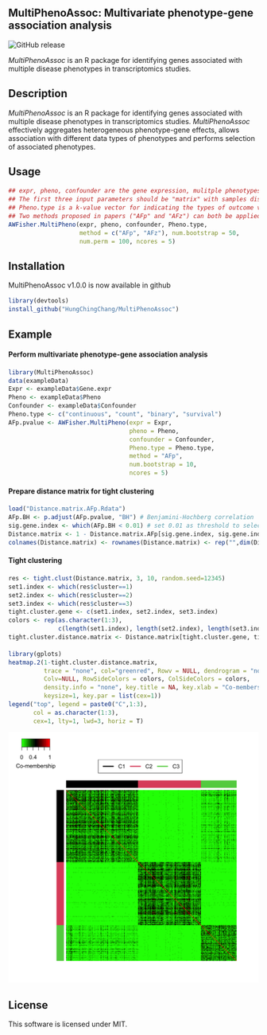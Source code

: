 ## MultiPhenoAssoc: Multivariate phenotype-gene association analysis

![GitHub release](https://img.shields.io/badge/release-v1.0.0-blue.svg)

*MultiPhenoAssoc* is an R package for identifying genes associated with multiple disease phenotypes in transcriptomics studies.

## Description
*MultiPhenoAssoc* is an R package for identifying genes associated with multiple disease phenotypes in transcriptomics studies. *MultiPhenoAssoc* effectively aggregates heterogeneous phenotype-gene effects, allows association with different data types of phenotypes and performs selection of associated
phenotypes.

## Usage
```r
## expr, pheno, confounder are the gene expression, mulitple phenotypes, and confounder.
## The first three input parameters should be "matrix" with samples displayed in rows.
## Pheno.type is a k-value vector for indicating the types of outcome variables such as continuous, binary, count, and survival.
## Two methods proposed in papers ("AFp" and "AFz") can both be applied by the main function. 
AWFisher.MultiPheno(expr, pheno, confounder, Pheno.type,
                    method = c("AFp", "AFz"), num.bootstrap = 50,
                    num.perm = 100, ncores = 5)
```

## Installation
MultiPhenoAssoc v1.0.0 is now available in github
```r
library(devtools)
install_github("HungChingChang/MultiPhenoAssoc")
```

## Example
#### Perform multivariate phenotype-gene association analysis
```r
library(MultiPhenoAssoc)
data(exampleData)
Expr <- exampleData$Gene.expr
Pheno <- exampleData$Pheno
Confounder <- exampleData$Confounder
Pheno.type <- c("continuous", "count", "binary", "survival")
AFp.pvalue <- AWFisher.MultiPheno(expr = Expr,
                                  pheno = Pheno,
                                  confounder = Confounder,
                                  Pheno.type = Pheno.type,
                                  method = "AFp",
                                  num.bootstrap = 10,
                                  ncores = 5)
```

#### Prepare distance matrix for tight clustering
```r
load("Distance.matrix.AFp.Rdata")
AFp.BH <- p.adjust(AFp.pvalue, "BH") # Benjamini-Hochberg correlation
sig.gene.index <- which(AFp.BH < 0.01) # set 0.01 as threshold to select significant genes
Distance.matrix <- 1 - Distance.matrix.AFp[sig.gene.index, sig.gene.index]
colnames(Distance.matrix) <- rownames(Distance.matrix) <- rep("",dim(Distance.matrix)[1])
```

#### Tight clustering
```r
res <- tight.clust(Distance.matrix, 3, 10, random.seed=12345)
set1.index <- which(res$cluster==1)
set2.index <- which(res$cluster==2)
set3.index <- which(res$cluster==3)
tight.cluster.gene <- c(set1.index, set2.index, set3.index)
colors <- rep(as.character(1:3),
              c(length(set1.index), length(set2.index), length(set3.index)))
tight.cluster.distance.matrix <- Distance.matrix[tight.cluster.gene, tight.cluster.gene]

library(gplots)
heatmap.2(1-tight.cluster.distance.matrix,
          trace = "none", col="greenred", Rowv = NULL, dendrogram = "none",
          Colv=NULL, RowSideColors = colors, ColSideColors = colors,
          density.info = "none", key.title = NA, key.xlab = "Co-membership", key.ylab = NA,
          keysize=1, key.par = list(cex=1))
legend("top", legend = paste0("C",1:3),
       col = as.character(1:3),
       cex=1, lty=1, lwd=3, horiz = T)
```
![cluster](heatmap_tightclust.png)


## License
This software is licensed under MIT.
